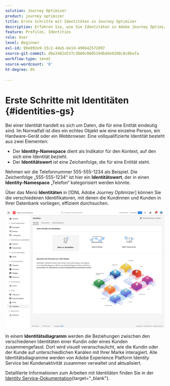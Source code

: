 ```yaml
---
solution: Journey Optimizer
product: journey optimizer
title: Erste Schritte mit Identitäten in Journey Optimizer
description: Erfahren Sie, wie Sie Identitäten in Adobe Journey Optimizer verwalten.
feature: Profiles, Identities
role: User
level: Beginner
exl-id: 90e892e9-33c2-4da5-be1d-496b42572897
source-git-commit: d9a3482d237c3080c060519dbdde9208c8c0befa
workflow-type: tm+mt
source-wordcount: '0'
ht-degree: 0%

---
```


# Erste Schritte mit Identitäten {#identities-gs}

Bei einer Identität handelt es sich um Daten, die für eine Entität eindeutig sind. Im Normalfall ist dies ein echtes Objekt wie eine einzelne Person, ein Hardware-Gerät oder ein Webbrowser. Eine vollqualifizierte Identität besteht aus zwei Elementen:

* Der **Identity-Namespace** dient als Indikator für den Kontext, auf den sich eine Identität bezieht.
* Der **Identitätswert** ist eine Zeichenfolge, die für eine Entität steht.

Nehmen wir die Telefonnummer 555-555-1234 als Beispiel. Die Zeichenfolge „555-555-1234“ ist hier ein **Identitätswert**, der in einen **Identity-Namespace** „Telefon“ kategorisiert werden könnte.

Über das Menü **Identitäten** in [!DNL Adobe Journey Optimizer] können Sie die verschiedenen Identifikatoren, mit denen die Kundinnen und Kunden in Ihrer Datenbank vorliegen, effizient durchsuchen.

![](assets/identities-home.png)

In einem **Identitätsdiagramm** werden die Beziehungen zwischen den verschiedenen Identitäten einer Kundin oder eines Kunden zusammengefasst. Dort wird visuell veranschaulicht, wie die Kundin oder der Kunde auf unterschiedlichen Kanälen mit Ihrer Marke interagiert. Alle Identitätsdiagramme werden von Adobe Experience Platform Identity Service bei Kundenaktivität zusammen verwaltet und aktualisiert.

Detaillierte Informationen zum Arbeiten mit Identitäten finden Sie in der [Identity Service-Dokumentation](https://experienceleague.adobe.com/docs/experience-platform/identity/home.html?lang=de){target="_blank"}.
